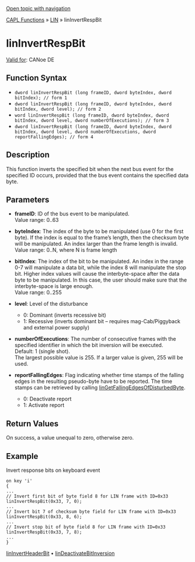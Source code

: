[Open topic with navigation](../../../../../CANoeDEFamily.htm#Topics/CAPLFunctions/LIN/Functions/CAPLfunctionLINInvertRespBit.md)

[CAPL Functions](../../CAPLfunctions.md) » [LIN](../CAPLfunctionsLINOverview.md) » linInvertRespBit

# linInvertRespBit

[Valid for](../../../Shared/FeatureAvailability.md): CANoe DE

## Function Syntax

- `dword linInvertRespBit (long frameID, dword byteIndex, dword bitIndex); // form 1`
- `dword linInvertRespBit (long frameID, dword byteIndex, dword bitIndex, dword level); // form 2`
- `word linInvertRespBit (long frameID, dword byteIndex, dword bitIndex, dword level, dword numberOfExecutions); // form 3`
- `dword linInvertRespBit (long frameID, dword byteIndex, dword bitIndex, dword level, dword numberOfExecutions, dword reportFallingEdges); // form 4`

## Description

This function inverts the specified bit when the next bus event for the specified ID occurs, provided that the bus event contains the specified data byte.

## Parameters

- **frameID**: ID of the bus event to be manipulated.  
  Value range: 0..63

- **byteIndex**: The index of the byte to be manipulated (use 0 for the first byte). If the index is equal to the frame’s length, then the checksum byte will be manipulated. An index larger than the frame length is invalid.  
  Value range: 0..N, where N is frame length

- **bitIndex**: The index of the bit to be manipulated. An index in the range 0-7 will manipulate a data bit, while the index 8 will manipulate the stop bit. Higher index values will cause the interbyte-space after the data byte to be manipulated. In this case, the user should make sure that the interbyte-space is large enough.  
  Value range: 0..255

- **level**: Level of the disturbance  
  - 0: Dominant (inverts recessive bit)
  - 1: Recessive (inverts dominant bit – requires mag-Cab/Piggyback and external power supply)

- **numberOfExecutions**: The number of consecutive frames with the specified identifier in which the bit inversion will be executed.  
  Default: 1 (single shot).  
  The largest possible value is 255. If a larger value is given, 255 will be used.

- **reportFallingEdges**: Flag indicating whether time stamps of the falling edges in the resulting pseudo-byte have to be reported. The time stamps can be retrieved by calling [linGetFallingEdgesOfDisturbedByte](CAPLfunctionLINGetFallingEdgesOfDisturbedByte.md).  
  - 0: Deactivate report
  - 1: Activate report

## Return Values

On success, a value unequal to zero, otherwise zero.

## Example

Invert response bits on keyboard event

```plaintext
on key 'i'
{
...
// Invert first bit of byte field 8 for LIN frame with ID=0x33
linInvertRespBit(0x33, 7, 0);
...
// Invert bit 7 of checksum byte field for LIN frame with ID=0x33
linInvertRespBit(0x33, 8, 6);
...
// Invert stop bit of byte field 8 for LIN frame with ID=0x33
linInvertRespBit(0x33, 7, 8);
...
}
```

[linInvertHeaderBit](CAPLfunctionLINInvertHeaderBit.md) • [linDeactivateBitInversion](CAPLfunctionLINDeactivateBitInversion.md)
